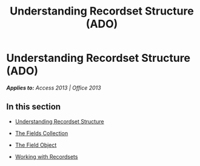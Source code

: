 ﻿---
title: Understanding Recordset Structure (ADO)
TOCTitle: Understanding Recordset Structure
ms:assetid: a33049c2-090f-487c-8ad6-5413905d0972
ms:mtpsurl: https://msdn.microsoft.com/en-us/library/JJ249753(v=office.15)
ms:contentKeyID: 48546778
ms.date: 09/18/2015
mtps_version: v=office.15
---

# Understanding Recordset Structure (ADO)


_**Applies to:** Access 2013 | Office 2013_

## In this section

  - [Understanding Recordset Structure](understanding-recordset-structure.md)

  - [The Fields Collection](the-fields-collection.md)

  - [The Field Object](the-field-object.md)

  - [Working with Recordsets](working-with-recordsets.md)

